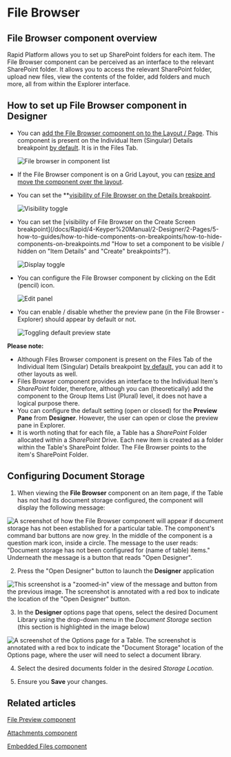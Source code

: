 # File Browser

## File Browser component overview

Rapid Platform allows you to set up SharePoint folders for each item. The File Browser component can be perceived as an interface to the relevant SharePoint folder. It allows you to access the relevant SharePoint folder, upload new files, view the contents of the folder, add folders and much more, all from within the Explorer interface.

## How to set up File Browser component in Designer

- You can [add the File Browser component on to the Layout / Page](/docs/Rapid/4-Keyper%20Manual/2-Designer/2-Pages/5-how-to-guides/how-to-add-a-component/how-to-add-a-component.md "How to add a component to a Layout / Page?"). This component is present on the Individual Item (Singular) Details breakpoint [by default](/docs/Rapid/4-Keyper%20Manual/2-Designer/2-Pages/5-how-to-guides/how-to-configure-item-details-and-item-creation/how-to-configure-item-details-and-item-creation.md "How to configure Item Details and Item Creation?"). It is in the Files Tab. 

    ![File browser in component list](<File browser in component list.png>)

- If the File Browser component is on a Grid Layout, you can [resize and move the component over the layout](/docs/Rapid/4-Keyper%20Manual/2-Designer/2-Pages/5-how-to-guides/how-to-arrange-a-component-on-a-grid/how-to-arrange-a-component-on-a-grid.md "How to arrange a component on Grid layout?").
- You can set the **[visibility of File Browser on the Details breakpoint](/docs/Rapid/4-Keyper%20Manual/2-Designer/2-Pages/5-how-to-guides/how-to-hide-components-on-breakpoints/how-to-hide-components-on-breakpoints.md "How to set a component to be visible / hidden on 'Item Details' and 'Create' breakpoints?").   

    ![Visibility toggle](<../Visiblity toggle.png>)

- You can set the [visibility of File Browser on the Create Screen breakpoint](/docs/Rapid/4-Keyper%20Manual/2-Designer/2-Pages/5-how-to-guides/how-to-hide-components-on-breakpoints/how-to-hide-components-on-breakpoints.md "How to set a component to be visible / hidden on "Item Details" and "Create" breakpoints?").   

    ![Display toggle](<../Display toggle.png>)

- You can configure the File Browser component by clicking on the Edit (pencil) icon. 

    ![Edit panel](<Edit panel.png>)
    
- You can enable / disable whether the preview pane (in the File Browser - Explorer) should appear by default or not. 

    ![Toggling default preview state](<Toggling default preview state.png>)

**Please note:**

- Although Files Browser component is present on the Files Tab of the Individual Item (Singular) Details breakpoint [by default,](/docs/Rapid/4-Keyper%20Manual/2-Designer/2-Pages/5-how-to-guides/how-to-configure-item-details-and-item-creation/how-to-configure-item-details-and-item-creation.md "How to configure Item Details and Item Creation?") you can add it to other layouts as well.
- Files Browser component provides an interface to the Individual Item's *SharePoint* folder, therefore, although you can (theoretically) add the component to the Group Items List (Plural) level, it does not have a logical purpose there.
- You can configure the default setting (open or closed) for the **Preview Pane** from **Designer**. However, the user can open or close the preview pane in Explorer.
- It is worth noting that for each file, a Table has a *SharePoint* Folder allocated within a *SharePoint* Drive. Each new item is created as a folder within the Table's SharePoint folder. The File Browser points to the item's SharePoint Folder.

## Configuring Document Storage

1. When viewing the **File Browser** component on an item page, if the Table has not had its document storage configured, the component will display the following message:

![A screenshot of how the File Browser component will appear if document storage has not been established for a particular table. The component's command bar buttons are now grey. In the middle of the component is a question mark icon, inside a circle. The message to the user reads: "Document storage has not been configured for (name of table) items." Underneath the message is a button that reads "Open Designer".](<Files Browser Not Configured.png>)

2. Press the "Open Designer" button to launch the **Designer** application

![This screenshot is a "zoomed-in" view of the message and button from the previous image. The screenshot is annotated with a red box to indicate the location of the "Open Designer" button.](<Files Browser Button.png>)

3. In the **Designer** options page that opens, select the desired Document Library using the drop-down menu in the *Document Storage* section (this section is highlighted in the image below)

![A screenshot of the Options page for a Table. The screenshot is annotated with a red box to indicate the "Document Storage" location of the Options page, where the user will need to select a document library.](<Files Browser Designer.png>)

4. Select the desired documents folder in the desired *Storage Location*.

5. Ensure you **Save** your changes.

## Related articles

[File Preview component](/docs/Rapid/4-Keyper%20Manual/2-Designer/2-Pages/3-Components/file-preview/file-preview.md "What is a File Preview component on a Layout / Page?")

[Attachments component](/docs/Rapid/4-Keyper%20Manual/2-Designer/2-Pages/3-Components/attachments/attachments.md "What is an Attachments component on a Layout / Page?")

[Embedded Files component](/docs/Rapid/4-Keyper%20Manual/2-Designer/2-Pages/3-Components/embedded-file/embedded-file.md "What is an Embedded Files component on a Layout / Page?")
